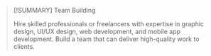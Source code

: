 > [!SUMMARY] Team Building
> 
> 
> Hire skilled professionals or freelancers with expertise in graphic design, UI/UX design, web development, and mobile app development. Build a team that can deliver high-quality work to clients.